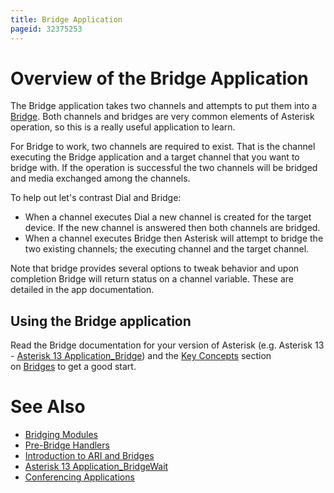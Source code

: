 ```yaml
---
title: Bridge Application
pageid: 32375253
---
```


Overview of the Bridge Application
==================================

The Bridge application takes two channels and attempts to put them into a [Bridge](/Fundamentals/Key-Concepts/Bridges). Both channels and bridges are very common elements of Asterisk operation, so this is a really useful application to learn.

For Bridge to work, two channels are required to exist. That is the channel executing the Bridge application and a target channel that you want to bridge with. If the operation is successful the two channels will be bridged and media exchanged among the channels.

To help out let's contrast Dial and Bridge:

* When a channel executes Dial a new channel is created for the target device. If the new channel is answered then both channels are bridged.
* When a channel executes Bridge then Asterisk will attempt to bridge the two existing channels; the executing channel and the target channel.

Note that bridge provides several options to tweak behavior and upon completion Bridge will return status on a channel variable. These are detailed in the app documentation.

Using the Bridge application
----------------------------

Read the Bridge documentation for your version of Asterisk (e.g. Asterisk 13 - [Asterisk 13 Application_Bridge](/Asterisk-13-Application_Bridge)) and the [Key Concepts](/Key-Concepts) section on [Bridges](/Fundamentals/Key-Concepts/Bridges) to get a good start.

See Also
========

* [Bridging Modules](/Fundamentals/Asterisk-Architecture/Types-of-Asterisk-Modules/Bridging-Modules)
* [Pre-Bridge Handlers](/Configuration/Dialplan/Subroutines/Pre-Bridge-Handlers)
* [Introduction to ARI and Bridges](/Configuration/Interfaces/Asterisk-REST-Interface-ARI/Introduction-to-ARI-and-Bridges)
* [Asterisk 13 Application_BridgeWait](/Asterisk-13-Application_BridgeWait)
* [Conferencing Applications](/Configuration/Applications/Conferencing-Applications)

 

 

 

